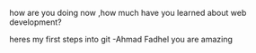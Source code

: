 
how are you doing now ,how much have you learned about web development?


heres my first steps into git -Ahmad Fadhel
you are amazing 
